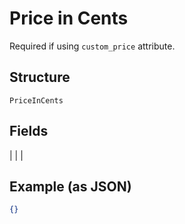 
# Price in Cents

Required if using `custom_price` attribute.

## Structure

`PriceInCents`

## Fields

|  |
| 

## Example (as JSON)

```json
{}
```

